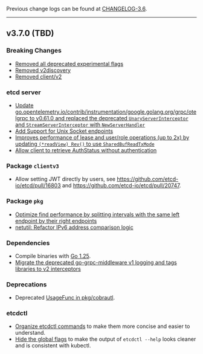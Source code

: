 
Previous change logs can be found at [CHANGELOG-3.6](https://github.com/etcd-io/etcd/blob/main/CHANGELOG/CHANGELOG-3.6.md).

---

## v3.7.0 (TBD)

### Breaking Changes

- [Removed all deprecated experimental flags](https://github.com/etcd-io/etcd/pull/19959)
- [Removed v2discovery](https://github.com/etcd-io/etcd/pull/20109)
- [Removed client/v2](https://github.com/etcd-io/etcd/pull/20117)

### etcd server

- [Update go.opentelemetry.io/contrib/instrumentation/google.golang.org/grpc/otelgrpc to v0.61.0 and replaced the deprecated `UnaryServerInterceptor` and `StreamServerInterceptor` with `NewServerHandler`](https://github.com/etcd-io/etcd/pull/20017)
- [Add Support for Unix Socket endpoints](https://github.com/etcd-io/etcd/pull/19760)
- [Improves performance of lease and user/role operations (up to 2x) by updating `(*readView) Rev()` to use `SharedBufReadTxMode`](https://github.com/etcd-io/etcd/pull/20411)
- [Allow client to retrieve AuthStatus without authentication](https://github.com/etcd-io/etcd/pull/20802)

### Package `clientv3`

- Allow setting JWT directly by users, see https://github.com/etcd-io/etcd/pull/16803 and https://github.com/etcd-io/etcd/pull/20747.

### Package `pkg`

- [Optimize find performance by splitting intervals with the same left endpoint by their right endpoints](https://github.com/etcd-io/etcd/pull/19768)
- [netutil: Refactor IPv6 address comparison logic](https://github.com/etcd-io/etcd/pull/20365)

### Dependencies

- Compile binaries with [Go 1.25](https://go.dev/doc/devel/release#go1.25.minor).
- [Migrate the deprecated go-grpc-middleware v1 logging and tags libraries to v2 interceptors](https://github.com/etcd-io/etcd/pull/20420)

### Deprecations

- Deprecated [UsageFunc in pkg/cobrautl](https://github.com/etcd-io/etcd/pull/18356).

### etcdctl

- [Organize etcdctl commands](https://github.com/etcd-io/etcd/pull/20162) to make them more concise and easier to understand.
- [Hide the global flags](https://github.com/etcd-io/etcd/pull/20493) to make the output of `etcdctl --help` looks cleaner and is consistent with kubectl.
